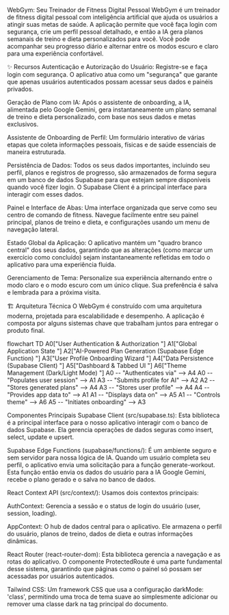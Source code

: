 WebGym: Seu Treinador de Fitness Digital Pessoal
WebGym é um treinador de fitness digital pessoal com inteligência artificial que ajuda os usuários a atingir suas metas de saúde. A aplicação permite que você faça login com segurança, crie um perfil pessoal detalhado, e então a IA gera planos semanais de treino e dieta personalizados para você. Você pode acompanhar seu progresso diário e alternar entre os modos escuro e claro para uma experiência confortável.

✨ Recursos
Autenticação e Autorização do Usuário: Registre-se e faça login com segurança. O aplicativo atua como um "segurança" que garante que apenas usuários autenticados possam acessar seus dados e painéis privados.

Geração de Plano com IA: Após o assistente de onboarding, a IA, alimentada pelo Google Gemini, gera instantaneamente um plano semanal de treino e dieta personalizado, com base nos seus dados e metas exclusivos.

Assistente de Onboarding de Perfil: Um formulário interativo de várias etapas que coleta informações pessoais, físicas e de saúde essenciais de maneira estruturada.

Persistência de Dados: Todos os seus dados importantes, incluindo seu perfil, planos e registros de progresso, são armazenados de forma segura em um banco de dados Supabase para que estejam sempre disponíveis quando você fizer login. O Supabase Client é a principal interface para interagir com esses dados.

Painel e Interface de Abas: Uma interface organizada que serve como seu centro de comando de fitness. Navegue facilmente entre seu painel principal, planos de treino e dieta, e configurações usando um menu de navegação lateral.

Estado Global da Aplicação: O aplicativo mantém um "quadro branco central" dos seus dados, garantindo que as alterações (como marcar um exercício como concluído) sejam instantaneamente refletidas em todo o aplicativo para uma experiência fluida.

Gerenciamento de Tema: Personalize sua experiência alternando entre o modo claro e o modo escuro com um único clique. Sua preferência é salva e lembrada para a próxima visita.

🏗️ Arquitetura Técnica
O WebGym é construído com uma arquitetura moderna, projetada para escalabilidade e desempenho. A aplicação é composta por alguns sistemas chave que trabalham juntos para entregar o produto final.

flowchart TD
    A0["User Authentication & Authorization
"]
    A1["Global Application State
"]
    A2["AI-Powered Plan Generation (Supabase Edge Function)
"]
    A3["User Profile Onboarding Wizard
"]
    A4["Data Persistence (Supabase Client)
"]
    A5["Dashboard & Tabbed UI
"]
    A6["Theme Management (Dark/Light Mode)
"]
    A0 -- "Authenticates via" --> A4
    A0 -- "Populates user session" --> A1
    A3 -- "Submits profile for AI" --> A2
    A2 -- "Stores generated plans" --> A4
    A3 -- "Stores user profile" --> A4
    A4 -- "Provides app data to" --> A1
    A1 -- "Displays data on" --> A5
    A1 -- "Controls theme" --> A6
    A5 -- "Initiates onboarding" --> A3


Componentes Principais
Supabase Client (src/supabase.ts): Esta biblioteca é a principal interface para o nosso aplicativo interagir com o banco de dados Supabase. Ela gerencia operações de dados seguras como insert, select, update e upsert.

Supabase Edge Functions (supabase/functions/): É um ambiente seguro e sem servidor para nossa lógica de IA. Quando um usuário completa seu perfil, o aplicativo envia uma solicitação para a função generate-workout. Esta função então envia os dados do usuário para a IA Google Gemini, recebe o plano gerado e o salva no banco de dados.

React Context API (src/context/): Usamos dois contextos principais:

AuthContext: Gerencia a sessão e o status de login do usuário (user, session, loading).

AppContext: O hub de dados central para o aplicativo. Ele armazena o perfil do usuário, planos de treino, dados de dieta e outras informações dinâmicas.

React Router (react-router-dom): Esta biblioteca gerencia a navegação e as rotas do aplicativo. O componente ProtectedRoute é uma parte fundamental desse sistema, garantindo que páginas como o painel só possam ser acessadas por usuários autenticados.

Tailwind CSS: Um framework CSS que usa a configuração darkMode: 'class', permitindo uma troca de tema suave ao simplesmente adicionar ou remover uma classe dark na tag <html> principal do documento.
